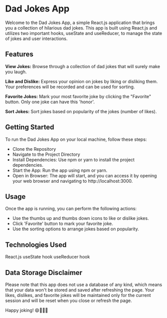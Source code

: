 # Dad Jokes App

Welcome to the Dad Jokes App, a simple React.js application that brings you a collection of hilarious dad jokes. This app is built using React.js and utilizes two important hooks, useState and useReducer, to manage the state of jokes and user interactions.

## Features

**View Jokes:** Browse through a collection of dad jokes that will surely make you laugh.

**Like and Dislike:** Express your opinion on jokes by liking or disliking them. Your preferences will be recorded and can be used for sorting.

**Favorite Jokes:** Mark your most favorite joke by clicking the "Favorite" button. Only one joke can have this 'honor'.

**Sort Jokes:** Sort jokes based on popularity of the jokes (number of likes).

## Getting Started

To run the Dad Jokes App on your local machine, follow these steps:

- Clone the Repository
- Navigate to the Project Directory
- Install Dependencies: Use npm or yarn to install the project dependencies.
- Start the App: Run the app using npm or yarn.
- Open in Browser: The app will start, and you can access it by opening your web browser and navigating to http://localhost:3000.

## Usage

Once the app is running, you can perform the following actions:

- Use the thumbs up and thumbs down icons to like or dislike jokes.
- Click 'Favorite' button to mark your favorite joke.
- Use the sorting options to arrange jokes based on popularity.

## Technologies Used

React.js
useState hook
useReducer hook

## Data Storage Disclaimer

Please note that this app does not use a database of any kind, which means that your data won't be stored and saved after refreshing the page. Your likes, dislikes, and favorite jokes will be maintained only for the current session and will be reset when you close or refresh the page.

Happy joking! 😄👨‍👧‍👦
